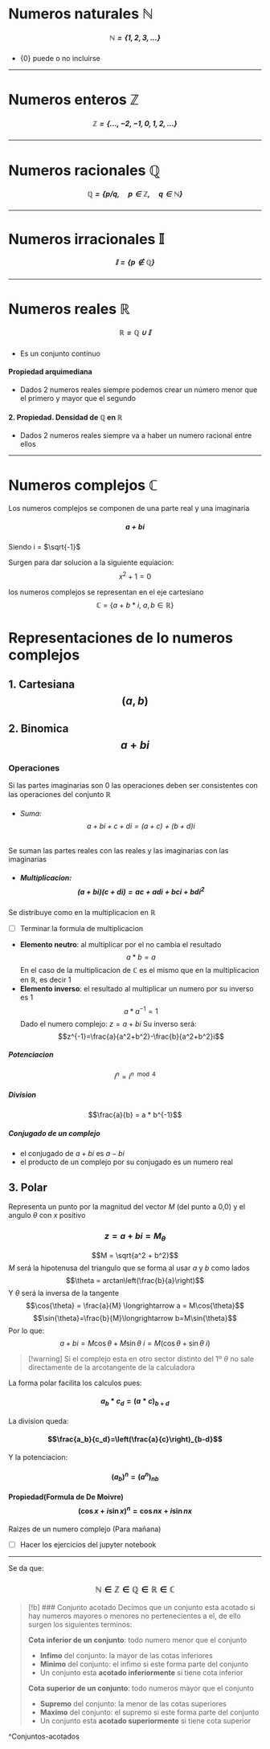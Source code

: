 # Numeros naturales $\pmb{\mathbb{N}}$
##### $$\mathbb{N}=\{1,2,3,...\}$$
- $\{0\}$ puede o no incluirse
---
# Numeros enteros $\pmb{\mathbb{Z}}$
##### $$\mathbb{Z}=\{...,-2, -1, 0, 1, 2, ...\}$$
---
# Numeros racionales $\pmb{\mathbb{Q}}$
##### $$\mathbb{Q}=\{ p/q,\quad p\in\mathbb{Z},\quad q\in\mathbb{N}\}$$
---
# Numeros irracionales $\pmb{\mathbb{I}}$
##### $$\mathbb{I}=\{p\notin\mathbb{Q}\}$$
---
# Numeros reales $\pmb{\mathbb{R}}$
##### $$\mathbb{R}=\mathbb{Q}\cup\mathbb{I}$$
- Es un conjunto continuo
#### Propiedad arquimediana
- Dados 2 numeros reales siempre podemos crear un número menor que el primero y mayor que el segundo
#### 2. Propiedad. Densidad de $\mathbb{Q}$ en $\mathbb{R}$
- Dados 2 numeros reales siempre va a haber un numero racional entre ellos
---

# Numeros complejos $\pmb{\mathbb{C}}$
Los numeros complejos se componen de una parte real y una imaginaria
##### $$a+bi$$
Siendo i = $\sqrt{-1}$

Surgen para dar solucion a la siguiente equiacion:
$$x^2+1=0$$

los numeros complejos se representan en el eje cartesiano $$\mathbb{C}=\{a\ +\ b*i,\ a,b \in \mathbb{R}\}$$
# Representaciones de lo numeros complejos
## 1. Cartesiana $$(a,b)$$
## 2. Binomica $$a + bi$$

### Operaciones
Si las partes imaginarias son 0 las operaciones deben ser consistentes con las operaciones del conjunto $\mathbb{R}$
- ###### Suma: $$a+bi+c+di= (a+c)\ +\ (b+d)i$$
Se suman las partes reales con las reales y las imaginarias con las imaginarias

- ##### Multiplicacion: $$(a + bi)(c + di) = ac + adi + bci + bd i^2$$
Se distribuye como en la multiplicacion en $\mathbb{R}$
- [ ] Terminar la formula de multiplicacion
- **Elemento neutro**: al multiplicar por el no cambia el resultado$$a*b = a$$En el caso de la multiplicacion de $\mathbb{C}$ es el mismo que en la multiplicacion en $\mathbb{R}$, es decir $1$
- **Elemento inverso**: el resultado al multiplicar un numero por su inverso es $1$$$a*a^{-1} = 1$$Dado el numero complejo: $z=a+bi$
  Su inverso será: $$z^{-1}=\frac{a}{a^2+b^2}-\frac{b}{a^2+b^2}i$$ 
##### Potenciacion
$$i^n = i^{n\mod 4}$$ 

##### Division
$$\frac{a}{b} = a * b^{-1}$$


##### Conjugado de un complejo
- el conjugado de $a + bi$ es $a - bi$
- el producto de un complejo por su conjugado es un numero real


## 3. Polar 
Representa un punto por la magnitud del vector $M$ (del punto a 0,0) y el angulo $\theta$ con $x$ positivo
### $$z = a + bi = M_\theta$$
$$M = \sqrt{a^2 + b^2}$$$M$ será la hipotenusa del triangulo que se forma al usar $a$ y $b$ como lados
$$\theta = arctan\left(\frac{b}{a}\right)$$Y $\theta$ será la inversa de la tangente
$$\cos{\theta} = \frac{a}{M} \longrightarrow a = M\cos{\theta}$$
$$\sin{\theta}=\frac{b}{M}\longrightarrow b=M\sin{\theta}$$Por lo que:$$a+bi = M\cos{\theta}+M\sin{\theta}\ i=M(\cos{\theta}+\sin{\theta}\ i) $$
> [!warning] Si el complejo esta en otro sector distinto del 1º $\theta$ no sale directamente de la arcotangente de la calculadora

La forma polar facilita los calculos pues:
#### $$a_b *c_d=(a*c)_{b+d}$$
La division queda: 
#### $$\frac{a_b}{c_d}=\left(\frac{a}{c}\right)_{b-d}$$
Y la potenciacion: 
#### $$(a_b)^n=(a^n)_{nb}$$
#### Propiedad(Formula de De Moivre)$$\left(\cos{x}+i\sin{x}\right)^n=\cos{nx}+i\sin{nx}$$
Raizes de un numero complejo (Para mañana)

- [ ] Hacer los ejercicios del jupyter notebook

---

Se da que:
### $$\mathbb{N}\in\mathbb{Z}\in\mathbb{Q}\in\mathbb{R}\in\mathbb{C}$$

> [!b] ### Conjunto acotado
>Decimos que un conjunto esta acotado si hay numeros mayores o menores no pertenecientes a el, de ello surgen los siguientes terminos:
>
> **Cota inferior de un conjunto**: todo numero menor que el conjunto
>- **Infimo** del conjunto: la mayor de las cotas inferiores
>- **Minimo** del conjunto: el infimo si este forma parte del conjunto
>- Un conjunto esta **acotado inferiormente** si tiene cota inferior 
>
> **Cota superior de un conjunto**: todo numeros mayor que el conjunto
>- **Supremo** del conjunto: la menor de las cotas superiores
>- **Maximo** del conjunto: el supremo si este forma parte del conjunto
>- Un conjunto esta **acotado superiormente** si tiene cota superior

^Conjuntos-acotados




